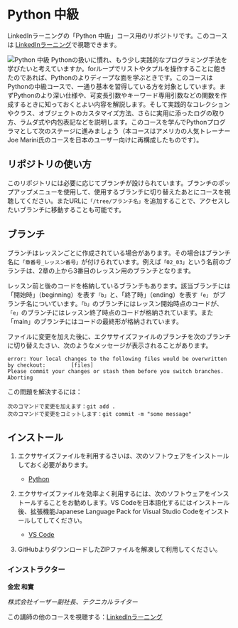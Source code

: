 # Python 中級
LinkedInラーニングの「Python 中級」コース用のリポジトリです。このコースは [LinkedInラーニング][lil-course-url]で視聴できます。

![Python 中級][lil-thumbnail-url] 
Pythonの扱いに慣れ、もう少し実践的なプログラミング手法を学びたいと考えていますか。forループでリストやタプルを操作することに飽きたのであれば、Pythonのよりディープな面を学ぶときです。このコースはPythonの中級コースで、一通り基本を習得している方を対象としています。まずPythonのより深い仕様や、可変長引数やキーワード専用引数などの関数を作成するときに知っておくとよい内容を解説します。そして実践的なコレクションやクラス、オブジェクトのカスタマイズ方法、さらに実用に添ったログの取り方、ラムダ式や内包表記などを説明します。このコースを学んでPythonプログラマとして次のステージに進みましょう（本コースはアメリカの人気トレーナーJoe Marini氏のコースを日本のユーザー向けに再構成したものです）。

## リポジトリの使い方
このリポジトリには必要に応じてブランチが設けられています。ブランチのポップアップメニューを使用して、使用するブランチに切り替えたあとにコースを視聴してください。またURLに`「/tree/ブランチ名」`を追加することで、アクセスしたいブランチに移動することも可能です。

## ブランチ
ブランチはレッスンごとに作成されている場合があります。その場合はブランチ名に`「章番号_レッスン番号」`が付けられています。例えば`「02_03」`という名前のブランチは、2章の上から3番目のレッスン用のブランチとなります。

レッスン前と後のコードを格納しているブランチもあります。該当ブランチには「開始時」（beginning）を表す`「b」`と、「終了時」（ending）を表す`「e」` がブランチ名についています。`「b」`のブランチにはレッスン開始時点のコードが、`「e」`のブランチにはレッスン終了時点のコードが格納されています。また「main」のブランチにはコードの最終形が格納されています。

ファイルに変更を加えた後に、エクササイズファイルのブランチを次のブランチに切り替えたさい、次のようなメッセージが表示されることがあります。

    error: Your local changes to the following files would be overwritten by checkout:        [files]
    Please commit your changes or stash them before you switch branches.
    Aborting

この問題を解決するには：
	
    次のコマンドで変更を加えます：git add .
	次のコマンドで変更をコミットします：git commit -m "some message"

## インストール
1. エクササイズファイルを利用するさいは、次のソフトウェアをインストールしておく必要があります。
	- [Python](https://www.python.org)
2. エクササイズファイルを効率よく利用するには、次のソフトウェアをインストールすることをお勧めします。VS Codeを日本語化するにはインストール後、拡張機能Japanese Language Pack for Visual Studio Codeをインストールしてしてください。
    - [VS Code](https://code.visualstudio.com)

    
3. GitHubよりダウンロードしたZIPファイルを解凍して利用してください。

### インストラクター

**金宏 和實**

_株式会社イーザー副社長、テクニカルライター_

この講師の他のコースを視聴する：[LinkedInラーニング](https://www.linkedin.com/learning/instructors/21400000)

[lil-course-url]: https://www.linkedin.com/learning/advanced-python-22157857
[lil-thumbnail-url]: https://media.licdn.com/dms/image/D560DAQGdlmVRJq1dDQ/learning-public-crop_675_1200/0/1683231698784?e=2147483647&v=beta&t=2TqyuFf-fPW1j4bPtmvV6GBk-c5s03wbQBpp-aVVa4M
